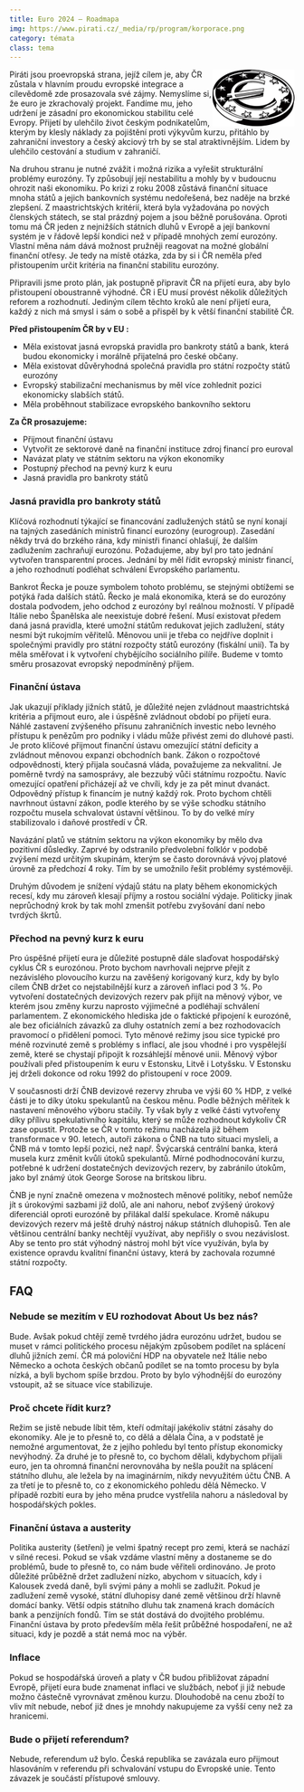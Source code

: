 ```yaml
---
title: Euro 2024 – Roadmapa
img: https://www.pirati.cz/_media/rp/program/korporace.png
category: témata
class: tema
---
```


<img style="float: right;" alt="euromince" src="/assets/img/program/finance/euromince.png">
Piráti jsou proevropská strana, jejíž cílem je, aby ČR zůstala v hlavním proudu evropské integrace a cílevědomě zde prosazovala své zájmy. Nemyslíme si, že euro je zkrachovalý projekt. Fandíme mu, jeho udržení je zásadní pro ekonomickou stabilitu celé Evropy. Přijetí by ulehčilo život českým podnikatelům, kterým by klesly náklady za pojištění proti výkyvům kurzu, přitáhlo by zahraniční investory a český akciový trh by se stal atraktivnějším. Lidem by ulehčilo cestování a studium v zahraničí.

Na druhou stranu je nutné zvážit i možná rizika a vyřešit strukturální problémy eurozóny. Ty způsobují její nestabilitu a mohly by v budoucnu ohrozit naši ekonomiku. Po krizi z roku 2008 zůstává finanční situace mnoha států a jejich bankovních systému nedořešená, bez naděje na brzké zlepšení. Z maastrichtských kritérií, která byla vyžadována po nových členských státech, se stal prázdný pojem a jsou běžně porušována. Oproti tomu má ČR jeden z nejnižších státních dluhů v Evropě a její bankovní systém je v řádově lepší kondici než v případě mnohých zemí eurozóny. Vlastní měna nám dává možnost pružněji reagovat na možné globální finanční otřesy. Je tedy na místě otázka, zda by si i ČR neměla před přistoupením určit kritéria na finanční stabilitu eurozóny.

Připravili jsme proto plán, jak postupně připravit ČR na přijetí eura, aby bylo přistoupení oboustranně výhodné. ČR i EU musí provést několik důležitých reforem a rozhodnutí. Jediným cílem těchto kroků ale není přijetí eura, každý z nich má smysl i sám o sobě a přispěl by k větší finanční stabilitě ČR.

**Před přistoupením ČR by v EU :**
- Měla existovat jasná evropská pravidla pro bankroty států a bank, která budou ekonomicky i morálně přijatelná pro české občany.
- Měla existovat důvěryhodná společná pravidla pro státní rozpočty států eurozóny
- Evropský stabilizační mechanismus by měl více zohlednit pozici ekonomicky slabších států.
- Měla proběhnout stabilizace evropského bankovního sektoru

**Za ČR prosazujeme:**
- Přijmout finanční ústavu
- Vytvořit ze sektorové daně na finanční instituce zdroj financí pro euroval
- Navázat platy ve státním sektoru na výkon ekonomiky
- Postupný přechod na pevný kurz k euru
- Jasná pravidla pro bankroty států

### Jasná pravidla pro bankroty států

Klíčová rozhodnutí týkající se financování zadlužených států se nyní konají na tajných zasedáních ministrů financí eurozóny (eurogroup). Zasedání někdy trvá do brzkého rána, kdy ministři financí ohlašují, že dalším zadlužením zachraňují eurozónu. Požadujeme, aby byl pro tato jednání vytvořen transparentní proces. Jednání by měl řídit evropský ministr financí, a jeho rozhodnutí podléhat schválení Evropského parlamentu.

Bankrot Řecka je pouze symbolem tohoto problému, se stejnými obtížemi se potýká řada dalších států. Řecko je malá ekonomika, která se do eurozóny dostala podvodem, jeho odchod z eurozóny byl reálnou možností. V případě Itálie nebo Španělska ale neexistuje dobré řešení. Musí existovat předem daná jasná pravidla, které umožní státům redukovat jejich zadlužení, státy nesmí být rukojmím věřitelů. Měnovou unii je třeba co nejdříve doplnit i společnými pravidly pro státní rozpočty států eurozóny (fiskální unií). Ta by měla směřovat i k vytvoření chybějícího sociálního pilíře. Budeme v tomto směru prosazovat evropský nepodmíněný příjem.

### Finanční ústava

Jak ukazují příklady jižních států, je důležité nejen zvládnout maastrichtská kritéria a přijmout euro, ale i úspěšně zvládnout období po přijetí eura. Náhlé zastavení zvýšeného přísunu zahraničních investic nebo levného přístupu k penězům pro podniky i vládu může přivést zemi do dluhové pasti. Je proto klíčové přijmout finanční ústavu omezující státní deficity a zvládnout měnovou expanzi obchodních bank. Zákon o rozpočtové odpovědnosti, který přijala současná vláda, považujeme za nekvalitní. Je poměrně tvrdý na samosprávy, ale bezzubý vůči státnímu rozpočtu. Navíc omezující opatření přicházejí až ve chvíli, kdy je za pět minut dvanáct. Odpovědný přístup k financím je nutný každý rok. Proto bychom chtěli navrhnout ústavní zákon, podle kterého by se výše schodku státního rozpočtu musela schvalovat ústavní většinou. To by do velké míry stabilizovalo i daňové prostředí v ČR.

Navázání platů ve státním sektoru na výkon ekonomiky by mělo dva pozitivní důsledky. Zaprvé by odstranilo předvolební folklór v podobě zvýšení mezd určitým skupinám, kterým se často dorovnává vývoj platové úrovně za předchozí 4 roky. Tím by se umožnilo řešit problémy systémověji.

Druhým důvodem je snížení výdajů státu na platy během ekonomických recesí, kdy mu zároveň klesají příjmy a rostou sociální výdaje. Politicky jinak neprůchodný krok by tak mohl zmenšit potřebu zvyšování daní nebo tvrdých škrtů.

### Přechod na pevný kurz k euru

Pro úspěšné přijetí eura je důležité postupně dále slaďovat hospodářský cyklus ČR s eurozónou. Proto bychom navrhovali nejprve přejít z nezávislého plovoucího kurzu na zavěšený korigovaný kurz, kdy by bylo cílem ČNB držet co nejstabilnější kurz a zároveň inflaci pod 3 %. Po vytvoření dostatečných devizových rezerv pak přijít na měnový výbor, ve kterém  jsou změny kurzu naprosto výjimečné a podléhají schválení parlamentem. Z ekonomického hlediska jde o faktické připojení k eurozóně, ale bez oficiálních závazků za dluhy ostatních zemí a bez rozhodovacích pravomocí o přidělení pomoci. Tyto měnové režimy  jsou sice typické pro méně rozvinuté země s problémy s inflací, ale jsou vhodné i pro vyspělejší země, které se chystají připojit k rozsáhlejší měnové unii. Měnový výbor používali před přistoupením k euru v Estonsku, Litvě i Lotyšsku. V Estonsku jej drželi dokonce od roku 1992 do přistoupení v roce 2009.

V současnosti drží ČNB devizové rezervy zhruba ve výši 60 % HDP, z velké části je to díky  útoku spekulantů na českou měnu. Podle běžných měřítek k nastavení měnového výboru stačily. Ty však byly z velké části vytvořeny díky přílivu spekulativního kapitálu, který se může rozhodnout kdykoliv ČR zase opustit. Protože se ČR v tomto režimu nacházela již během transformace v 90. letech, autoři zákona o ČNB na tuto situaci mysleli, a ČNB má v tomto lepší pozici, než např. Švýcarská centrální banka, která musela kurz změnit kvůli útoků spekulantů. Mírné podhodnocování kurzu, potřebné k udržení dostatečných devizových rezerv, by zabránilo útokům, jako byl známý útok George Sorose na britskou libru.

ČNB je nyní značně omezena v možnostech měnové politiky, neboť nemůže jít s úrokovými sazbami již dolů, ale ani nahoru, neboť zvýšený úrokový diferenciál oproti eurozóně by přilákal další spekulace. Kromě nákupu devizových rezerv má ještě druhý nástroj nákup státních dluhopisů. Ten ale většinou centrální banky nechtějí využívat, aby nepřišly o svou nezávislost. Aby se tento pro stát výhodný nástroj mohl být více využíván, byla by existence opravdu kvalitní finanční ústavy, která by zachovala rozumné státní rozpočty.

## FAQ

### Nebude se mezitím v EU rozhodovat About Us bez nás?

Bude. Avšak pokud chtějí země tvrdého jádra eurozónu udržet, budou se muset v rámci politického procesu nějakým způsobem podílet na splácení dluhů jižních zemí. ČR má poloviční HDP na obyvatele než Itálie nebo Německo a ochota českých občanů podílet se na tomto procesu by byla nízká, a byli bychom spíše brzdou. Proto by bylo výhodnější do eurozóny vstoupit, až se situace více stabilizuje.

### Proč chcete řídit kurz?

Režim se jistě nebude líbit těm, kteří odmítají jakékoliv státní zásahy do ekonomiky. Ale je to přesně to, co dělá a dělala Čína, a v podstatě je nemožné argumentovat, že z jejího pohledu byl tento přístup ekonomicky nevýhodný. Za druhé je to přesně to, co bychom dělali, kdybychom přijali euro, jen ta ohromná finanční nerovnováha by nešla použít na splácení státního dluhu, ale ležela by na imaginárním, nikdy nevyužitém účtu ČNB. A za třetí je to přesně to, co z ekonomického pohledu dělá Německo. V případě rozbití eura by jeho měna prudce vystřelila nahoru a následoval by hospodářských pokles.

### Finanční ústava a austerity

Politika austerity (šetření) je velmi špatný recept pro zemi, která se nachází v silné recesi. Pokud se však vzdáme vlastní měny a dostaneme se do problémů, bude to přesně to, co nám bude věřiteli ordinováno. Je proto důležité průběžně držet zadlužení nízko, abychom v situacích, kdy i Kalousek zvedá daně, byli svými pány a mohli se zadlužit. Pokud je zadlužení země vysoké, státní dluhopisy dané země většinou drží hlavně domácí banky. Větší odpis státního dluhu tak znamená krach domácích bank a penzijních fondů. Tím se stát dostává do dvojitého problému. Finanční ústava by proto především měla řešit průběžné hospodaření, ne až situaci, kdy je pozdě a stát nemá moc na výběr.

### Inflace

Pokud se hospodářská úroveň a platy v ČR budou přibližovat západní Evropě, přijetí eura bude znamenat inflaci ve službách, neboť ji již nebude možno částečně vyrovnávat změnou kurzu. Dlouhodobě na cenu zboží to vliv mít nebude, neboť již dnes je mnohdy nakupujeme za vyšší ceny než za hranicemi.

### Bude o přijetí referendum?

Nebude, referendum už bylo. Česká republika se zavázala euro přijmout hlasováním v referendu při schvalování vstupu do Evropské unie. Tento závazek je součástí přístupové smlouvy.
